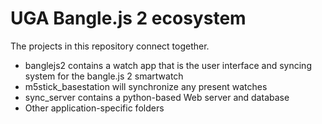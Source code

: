 # UGA Bangle.js 2 ecosystem

The projects in this repository connect together.

* banglejs2 contains a watch app that is the user interface and syncing system for the bangle.js 2 smartwatch
* m5stick_basestation will synchronize any present watches
* sync_server contains a python-based Web server and database
* Other application-specific folders
